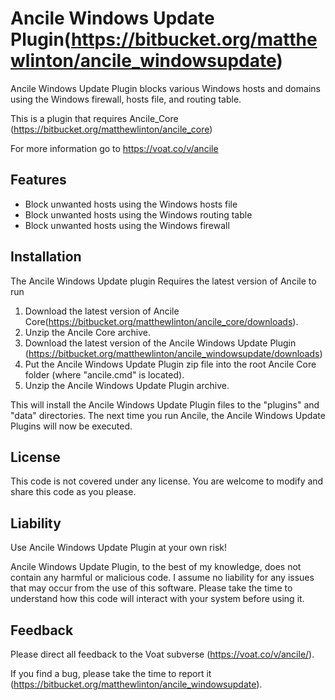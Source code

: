 # Ancile Windows Update Plugin(https://bitbucket.org/matthewlinton/ancile_windowsupdate)
Ancile Windows Update Plugin blocks various Windows hosts and domains using the Windows firewall, hosts file, and routing table.

This is a plugin that requires Ancile_Core (https://bitbucket.org/matthewlinton/ancile_core) 

For more information go to https://voat.co/v/ancile

## Features
*  Block unwanted hosts using the Windows hosts file
*  Block unwanted hosts using the Windows routing table
*  Block unwanted hosts using the Windows firewall

## Installation
The Ancile Windows Update plugin Requires the latest version of Ancile to run

1. Download the latest version of Ancile Core(https://bitbucket.org/matthewlinton/ancile_core/downloads).
1. Unzip the Ancile Core archive.
1. Download the latest version of the Ancile Windows Update Plugin (https://bitbucket.org/matthewlinton/ancile_windowsupdate/downloads)
1. Put the Ancile Windows Update Plugin zip file into the root Ancile Core folder (where "ancile.cmd" is located).
1. Unzip the Ancile Windows Update Plugin archive.

This will install the Ancile Windows Update Plugin files to the "plugins" and "data" directories. The next time you run Ancile, the Ancile Windows Update Plugins will now be executed.

## License
This code is not covered under any license. You are welcome to modify and share this code as you please.

## Liability
Use Ancile Windows Update Plugin at your own risk!

Ancile Windows Update Plugin, to the best of my knowledge, does not contain any harmful or malicious code. I assume no liability for any issues that may occur from the use of this software. Please take the time to understand how this code will interact with your system before using it.

## Feedback
Please direct all feedback to the Voat subverse (https://voat.co/v/ancile/).

If you find a bug, please take the time to report it (https://bitbucket.org/matthewlinton/ancile_windowsupdate).
